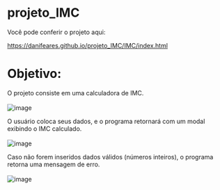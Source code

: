 # projeto_IMC
Você pode conferir o projeto aqui:

https://danifeares.github.io/projeto_IMC/IMC/index.html

# Objetivo:
O projeto consiste em uma calculadora de IMC. 
<br/>
<br/>
![image](https://github.com/Danifeares/projeto_IMC/assets/117787402/5a6645c1-9968-4f19-9120-65c882039173)

O usuário coloca seus dados, 
e o programa retornará com um modal exibindo o IMC calculado. 
<br/>
<br/>
![image](https://github.com/Danifeares/projeto_IMC/assets/117787402/7fdefca3-0b44-4bb0-bf1a-a97b27d431be)

Caso não forem inseridos dados válidos (números inteiros), o programa retorna uma mensagem de erro.
<br/>
<br/>
![image](https://github.com/Danifeares/projeto_IMC/assets/117787402/f1db9190-42b5-4a56-902d-48b9d3a6221b)


